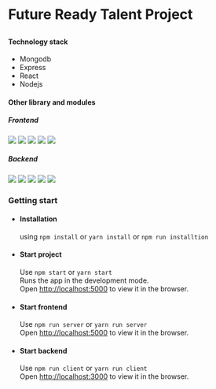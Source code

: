 # Future Ready Talent Project

##

#### Technology stack
- Mongodb
- Express
- React
- Nodejs

#### Other library and modules
 ##### Frontend

![](https://img.shields.io/badge/Framework-Antd-blue)
![](https://img.shields.io/badge/Framework-ReactStrap-blue)
![](https://img.shields.io/badge/Framework-Bootstrap-blue)
![](https://img.shields.io/badge/Chart-rechart-pink)
![](https://img.shields.io/badge/Router-connected_react_router-green)

##### Backend

![](https://img.shields.io/badge/Framework-Express-blue)
![](https://img.shields.io/badge/Env-dotenv-red)
![](https://img.shields.io/badge/Middleware-mongoose-pink)
![](https://img.shields.io/badge/Middleware-cors-pink)
![](https://img.shields.io/badge/server-nodemon-orange)

### Getting start
- #### Installation
    using `npm install` or `yarn install` or `npm run installtion`

- #### Start project
    Use `npm start` or `yarn start` <br/>
    Runs the app in the development mode.<br />
    Open [http://localhost:5000](http://localhost:5000) to view it in the browser.
    
- #### Start frontend
    Use `npm run server` or `yarn run server` <br/>
    Open [http://localhost:5000](http://localhost:5000) to view it in the browser.
    
- #### Start backend
    Use `npm run client` or `yarn run client` <br/>
    Open [http://localhost:3000](http://localhost:3000) to view it in the browser.
